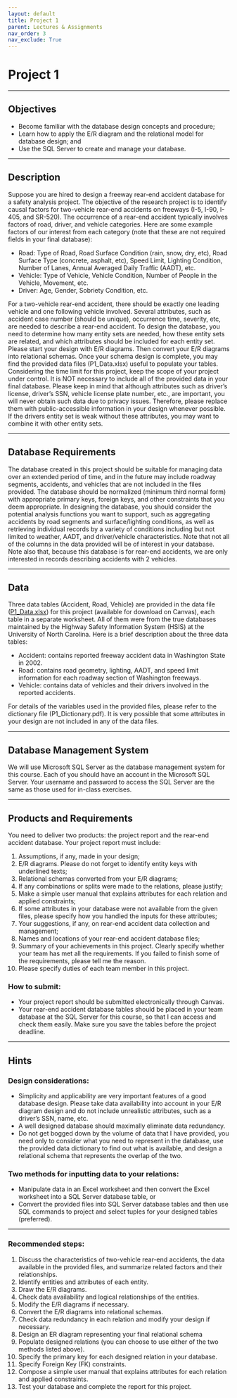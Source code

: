 ```yaml
---
layout: default
title: Project 1
parent: Lectures & Assignments
nav_order: 3
nav_exclude: True
---
```


# Project 1

---

## Objectives
*	Become familiar with the database design concepts and procedure; 
*	Learn how to apply the E/R diagram and the relational model for database design; and 
*	Use the SQL Server to create and manage your database. 


<!--

---

## Files and Data
* <a href="{{ site.baseurl }}/Files/Projects/Project_1.pdf"><i class='fa fa-file-pdf-o'></i> Project 1 </a>
* <a href="{{ site.baseurl }}/Files/Projects/P1_Dictionary.pdf"><i class='fa fa-file-pdf-o'></i> P1_Dictionary </a>
* <a href="{{ site.baseurl }}/Files/Projects/P1_Data.xlsx"><i class='fa fa-table'></i> Data </a>
-->

---

## Description

Suppose you are hired to design a freeway rear-end accident database for a safety analysis project. The objective of the research project is to identify causal factors for two-vehicle rear-end accidents on freeways (I-5, I-90, I-405, and SR-520).
The occurrence of a rear-end accident typically involves factors of road, driver, and vehicle categories. Here are some example factors of our interest from each category (note that these are not required fields in your final database):

* Road: Type of Road, Road Surface Condition (rain, snow, dry, etc), Road Surface Type (concrete, asphalt, etc), Speed Limit, Lighting Condition, Number of Lanes, Annual Averaged Daily Traffic (AADT), etc. 
* Vehicle: Type of Vehicle, Vehicle Condition, Number of People in the Vehicle, Movement, etc. 
* Driver: Age, Gender, Sobriety Condition, etc.

For a two-vehicle rear-end accident, there should be exactly one leading vehicle and one following vehicle involved. Several attributes, such as accident case number (should be unique), occurrence time, severity, etc, are needed to describe a rear-end accident.
To design the database, you need to determine how many entity sets are needed, how these entity sets are related, and which attributes should be included for each entity set. Please start your design with E/R diagrams. Then convert your E/R diagrams into relational schemas. Once your schema design is complete, you may find the provided data files (P1_Data.xlsx) useful to populate your tables. Considering the time limit for this project, keep the scope of your project under control. It is NOT necessary to include all of the provided data in your final database.
Please keep in mind that although attributes such as driver’s license, driver’s SSN, vehicle license plate number, etc., are important, you will never obtain such data due to privacy issues. Therefore, please replace them with public-accessible information in your design whenever possible. If the drivers entity set is weak without these attributes, you may want to combine it with other entity sets.

---

## Database Requirements

The database created in this project should be suitable for managing data over an extended period of time, and in the future may include roadway segments, accidents, and vehicles that are not included in the files provided. The database should be normalized (minimum third normal form) with appropriate primary keys, foreign keys, and other constraints that you deem appropriate. In designing the database, you should consider the potential analysis functions you want to support, such as aggregating accidents by road segments and surface/lighting conditions, as well as retrieving individual records by a variety of conditions including but not limited to weather, AADT, and driver/vehicle characteristics. Note that not all of the columns in the data provided will be of interest in your database. Note also that, because this database is for rear-end accidents, we are only interested in records describing accidents with 2 vehicles.

---

## Data

Three data tables (Accident, Road, Vehicle) are provided in the data file ([P1_Data.xlsx](https://canvas.uw.edu/courses/1353510/files/folder/Projects/Project%201)) for this project (available for download on Canvas), each table in a separate worksheet. All of them were from the true databases maintained by the Highway Safety Information System (HSIS) at the University of North Carolina. Here is a brief description about the three data tables: 

*	Accident: contains reported freeway accident data in Washington State in 2002. 
*	Road: contains road geometry, lighting, AADT, and speed limit information for each roadway section of Washington freeways.
*	Vehicle: contains data of vehicles and their drivers involved in the reported accidents. 

For details of the variables used in the provided files, please refer to the dictionary file (P1_Dictionary.pdf). It is very possible that some attributes in your design are not included in any of the data files.

---

## Database Management System

We will use Microsoft SQL Server as the database management system for this course. Each of you should have an account in the Microsoft SQL Server. Your username and password to access the SQL Server are the same as those used for in-class exercises.

---

## Products and Requirements

You need to deliver two products: the project report and the rear-end accident database. 
Your project report must include:
1.	Assumptions, if any, made in your design;
2.	E/R diagrams. Please do not forget to identify entity keys with underlined texts;
3.	Relational schemas converted from your E/R diagrams;
4.	If any combinations or splits were made to the relations, please justify;
5.	Make a simple user manual that explains attributes for each relation and applied constraints;
6.	If some attributes in your database were not available from the given files, please specify how you handled the inputs for these attributes;
7.	Your suggestions, if any, on rear-end accident data collection and management; 
8.	Names and locations of your rear-end accident database files;
9.	Summary of your achievements in this project. Clearly specify whether your team has met all the requirements. If you failed to finish some of the requirements, please tell me the reason.
10.	Please specify duties of each team member in this project.

### How to submit:
*	Your project report should be submitted electronically through Canvas.
*	Your rear-end accident database tables should be placed in your team database at the SQL Server for this course, so that I can access and check them easily. Make sure you save the tables before the project deadline.

---

## Hints

### Design considerations: 
*	Simplicity and applicability are very important features of a good database design. Please take data availability into account in your E/R diagram design and do not include unrealistic attributes, such as a driver’s SSN, name, etc.
*	A well designed database should maximally eliminate data redundancy.
*	Do not get bogged down by the volume of data that I have provided, you need only to consider what you need to represent in the database, use the provided data dictionary to find out what is available, and design a relational schema that represents the overlap of the two.
 
### Two methods for inputting data to your relations: 
*	Manipulate data in an Excel worksheet and then convert the Excel worksheet into a SQL Server database table, or
*	Convert the provided files into SQL Server database tables and then use SQL commands to project and select tuples for your designed tables (preferred). 

---

### Recommended steps: 
1.	Discuss the characteristics of two-vehicle rear-end accidents, the data available in the provided files, and summarize related factors and their relationships. 
2.	Identify entities and attributes of each entity. 
3.	Draw the E/R diagrams.
4.	Check data availability and logical relationships of the entities. 
5.	Modify the E/R diagrams if necessary.
6.	Convert the E/R diagrams into relational schemas. 
7.	Check data redundancy in each relation and modify your design if necessary.  
8.	Design an ER diagram representing your final relational schema
9.	Populate designed relations (you can choose to use either of the two methods listed above).
10.	Specify the primary key for each designed relation in your database. 
11.	Specify Foreign Key (FK) constraints. 
12.	Compose a simple user manual that explains attributes for each relation and applied constraints. 
13.	Test your database and complete the report for this project.

<!--
---

## Basic button styles

### Links that look like buttons

<div class="code-example" markdown="1">
[Link button](http://example.com/){: .btn }

[Link button](http://example.com/){: .btn .btn-purple }
[Link button](http://example.com/){: .btn .btn-blue }
[Link button](http://example.com/){: .btn .btn-green }

[Link button](http://example.com/){: .btn .btn-outline }
</div>
```markdown
[Link button](http://example.com/){: .btn }

[Link button](http://example.com/){: .btn .btn-purple }
[Link button](http://example.com/){: .btn .btn-blue }
[Link button](http://example.com/){: .btn .btn-green }

[Link button](http://example.com/){: .btn .btn-outline }
```

### Button element

GitHub Flavored Markdown does not support the `button` element, so you'll have to use inline HTML for this:

<div class="code-example">
<button type="button" name="button" class="btn">Button element</button>
</div>
```html
<button type="button" name="button" class="btn">Button element</button>
```

---

## Using utilities with buttons

### Button size

Wrap the button in a container that uses the [font-size utility classes]({{ site.baseurl }}{% link docs/utilities/typography.md %}) to scale buttons:

<div class="code-example" markdown="1">
<span class="fs-6">
[Big ass button](http://example.com/){: .btn }
</span>

<span class="fs-3">
[Tiny ass button](http://example.com/){: .btn }
</span>
</div>
```markdown
<span class="fs-8">
[Link button](http://example.com/){: .btn }
</span>

<span class="fs-3">
[Tiny ass button](http://example.com/){: .btn }
</span>
```

### Spacing between buttons

Use the [margin utility classes]({{ site.baseurl }}{% link docs/utilities/layout.md %}#spacing) to add spacing between two buttons in the same block.

<div class="code-example" markdown="1">
[Button with space](http://example.com/){: .btn .btn-purple .mr-2 }
[Button ](http://example.com/){: .btn .btn-blue .mr-2 }

[Button with more space](http://example.com/){: .btn .btn-green .mr-4 }
[Button ](http://example.com/){: .btn .btn-blue }
</div>
```markdown
[Button with space](http://example.com/){: .btn .btn-purple .mr-2 }
[Button ](http://example.com/){: .btn .btn-blue }

[Button with more space](http://example.com/){: .btn .btn-green .mr-4 }
[Button ](http://example.com/){: .btn .btn-blue }
```
-->